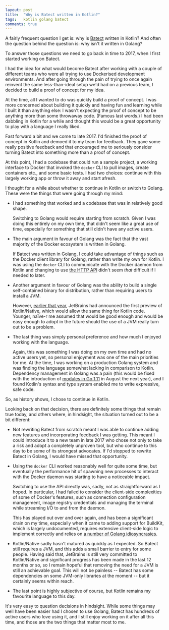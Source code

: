 ```yaml
---
layout: post
title:  "Why is Batect written in Kotlin?"
tags:   kotlin golang batect
comments: true
---
```


A fairly frequent question I get is: why is [Batect](https://batect.dev/) written in Kotlin? And often the question behind the question is:
why isn't it written in Golang?

To answer those questions we need to go back in time to 2017, when I first started working on Batect. 

I had the idea for what would become Batect after working with a couple of different teams who were all trying
to use Dockerised development environments. And after going through the pain of trying to once again reinvent the same less-than-ideal setup
we'd had on a previous team, I decided to build a proof of concept for my idea.

At the time, all I wanted to do was quickly build a proof of concept. I was more concerned about building it quickly and having fun and learning
while I built it than anything else: I wasn't expecting the proof of concept to be anything more than some throwaway code. (Famous last words.) 
I had been dabbling in Kotlin for a while and thought this would be a great opportunity to play with a language I really liked.

Fast forward a bit and we come to late 2017. I'd finished the proof of concept in Kotlin and demoed it to my team for feedback. They gave some really
positive feedback and that encouraged me to seriously consider turning Batect into something more than a proof of concept.

At this point, I had a  codebase that could run a sample project, a working interface to Docker that invoked the `docker` CLI to pull images, create
containers etc., and some basic tests. I had two choices: continue with this largely working app or throw it away and start afresh. 

I thought for a while about whether to continue in Kotlin or switch to Golang. These were the things that were going through my mind:

* I had something that worked and a codebase that was in relatively good shape. 

  Switching to Golang would require starting from scratch. Given I was
  doing this entirely on my own time, that didn't seem like a great use of time, especially for something that still didn't have any active users.

* The main argument in favour of Golang was the fact that the vast majority of the Docker ecosystem is written in Golang.

  If Batect was written in Golang, I could take advantage of things such as the Docker client library for Golang, rather than write my own for Kotlin.
  I was using the `docker` CLI to communicate with the Docker daemon from Kotlin and changing to use [the HTTP API](https://docs.docker.com/engine/api/v1.41/)
  didn't seem _that_ difficult if I needed to later.

* Another argument in favour of Golang was the ability to build a single self-contained binary for distribution, rather than requiring users to install
  a JVM. 

  However, [earlier that year](https://blog.jetbrains.com/kotlin/2017/04/kotlinnative-tech-preview-kotlin-without-a-vm/), JetBrains had
  announced the first preview of Kotlin/Native, which would allow the same thing for Kotlin code. Younger, naïve-r me assumed that would be good enough
  and would be easy enough to adopt in the future should the use of a JVM really turn out to be a problem.

* The last thing was simply personal preference and how much I enjoyed working with the language.

  Again, this was something I was doing on my own time and had no active users yet, so personal enjoyment was one of the main priorities for me. 
  At the time, I was working on a production Golang system and was finding the language somewhat lacking in comparison to Kotlin. Dependency management in
  Golang was a pain (this would be fixed with the introduction of [modules in Go 1.11](https://go.dev/doc/go1.11#modules) in August the next year), and I found 
  Kotlin's syntax and type system enabled me to write expressive, safe code.

So, as history shows, I chose to continue in Kotlin.

Looking back on that decision, there are definitely some things that remain true today, and others where, in hindsight, the situation turned out to be
a bit different:

* Not rewriting Batect from scratch meant I was able to continue adding new features and incorporating feedback I was getting. This meant I could 
  introduce it to a new team in late 2017 who chose not only to take a risk and adopt a completely unproven tool, but who continue to this day to be some 
  of its strongest advocates. If I'd stopped to rewrite Batect in Golang, I would have missed that opportunity.

* Using the `docker` CLI worked reasonably well for quite some time, but eventually the performance hit of spawning new processes to interact with the Docker
  daemon was starting to have a noticeable impact.

  Switching to use the API directly was, sadly, not as straightforward as I hoped. In particular, I had failed to consider the client-side complexities of some 
  of Docker's features, such as connection configuration management, image registry credentials and managing the terminal while streaming I/O to and from the daemon. 

  This has played out over and over again, and has been a significant drain on my time, especially when it came to adding support for BuildKit, which is largely 
  undocumented, requires extensive client-side logic to implement correctly and relies on 
  [a number of Golang idiosyncrasies](https://github.com/batect/batect/commit/98262d74c3e26b36b9d89eebb2838c48365e68d5).

* Kotlin/Native sadly hasn't matured as quickly as I expected. So Batect still requires a JVM, and this adds a small barrier to entry for some people. Having
  said that, JetBrains is still very committed to Kotlin/Native and significant progress has been made in the last 12 months or so, so I remain hopeful that
  removing the need for a JVM is still an achievable goal. This will not be painless -- Batect has some dependencies on some JVM-only libraries at the moment --
  but it certainly seems within reach.

* The last point is highly subjective of course, but Kotlin remains my favourite language to this day.

It's very easy to question decisions in hindsight. While some things may well have been easier had I chosen to use Golang, Batect has hundreds of active users
who love using it, and I still enjoy working on it after all this time, and those are the two things that matter most to me.
